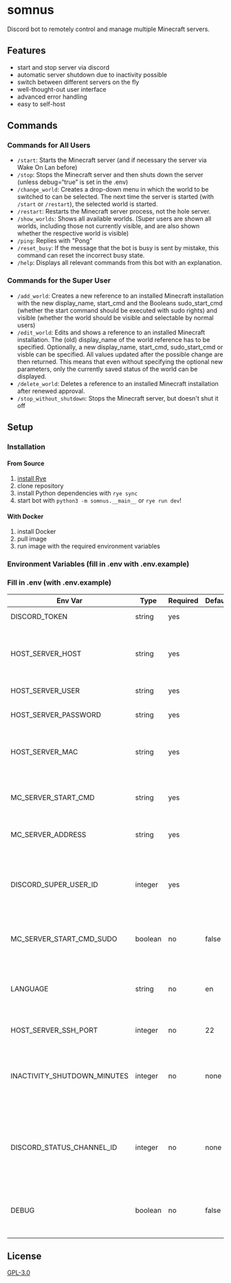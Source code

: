 # somnus

Discord bot to remotely control and manage multiple Minecraft servers.

## Features

- start and stop server via discord
- automatic server shutdown due to inactivity possible
- switch between different servers on the fly
- well-thought-out user interface
- advanced error handling
- easy to self-host

## Commands

### Commands for All Users

- `/start`: Starts the Minecraft server (and if necessary the server via Wake On Lan before)
- `/stop`: Stops the Minecraft server and then shuts down the server (unless debug=“true” is set in the .env)
- `/change_world`: Creates a drop-down menu in which the world to be switched to can be selected. The next time the server is started (with `/start` or `/restart`), the selected world is started.
- `/restart`: Restarts the Minecraft server process, not the hole server.
- `/show_worlds`: Shows all available worlds. (Super users are shown all worlds, including those not currently visible, and are also shown whether the respective world is visible)
- `/ping`: Replies with "Pong"
- `/reset_busy`: If the message that the bot is busy is sent by mistake, this command can reset the incorrect busy state.
- `/help`: Displays all relevant commands from this bot with an explanation.

### Commands for the Super User

- `/add_world`: Creates a new reference to an installed Minecraft installation with the new display_name, start_cmd and the Booleans sudo_start_cmd (whether the start command should be executed with sudo rights) and visible (whether the world should be visible and selectable by normal users)
- `/edit_world`: Edits and shows a reference to an installed Minecraft installation. The (old) display_name of the world reference has to be specified. Optionally, a new display_name, start_cmd, sudo_start_cmd or visble can be specified. All values updated after the possible change are then returned. This means that even without specifying the optional new parameters, only the currently saved status of the world can be displayed.
- `/delete_world`: Deletes a reference to an installed Minecraft installation after renewed approval.
- `/stop_without_shutdown`: Stops the Minecraft server, but doesn't shut it off

## Setup

### Installation

#### From Source

1. [install Rye](https://rye.astral.sh/guide/installation/)
2. clone repository
3. install Python dependencies with `rye sync`
4. start bot with `python3 -m somnus.__main__` or `rye run dev`!

#### With Docker

1. install Docker
2. pull image
3. run image with the required environment variables

### Environment Variables (fill in .env with .env.example)

### Fill in .env (with .env.example)

| Env Var                     | Type    | Required | Default | Description                                                                                                           |
| --------------------------- | ------- | -------- | ------- | --------------------------------------------------------------------------------------------------------------------- |
| DISCORD_TOKEN               | string  | yes      |         | your discord bot token                                                                                                |
| HOST_SERVER_HOST            | string  | yes      |         | ip adress of your host server on which the Minecraft server process should be started                                 |
| HOST_SERVER_USER            | string  | yes      |         | username on host server                                                                                               |
| HOST_SERVER_PASSWORD        | string  | yes      |         | password for the user on host server                                                                                  |
| HOST_SERVER_MAC             | string  | yes      |         | mac adress of host server (only necessary if Wake On Lan is activated)                                                |
| MC_SERVER_START_CMD         | string  | yes      |         | start command for minecraft server (use absolute path if possible)                                                    |
| MC_SERVER_ADDRESS           | string  | yes      |         | minecraft server adress WITH PORT                                                                                     |
| DISCORD_SUPER_USER_ID       | integer | yes      |         | discord user id's separated with “;” from discord users who should have access to superuser commands                  |
| MC_SERVER_START_CMD_SUDO    | boolean | no       | false   | f the minecraft server should start with sudo rights                                                                  |
| LANGUAGE                    | string  | no       | en      | display language for the discord bot ("en" -> english, "de" -> deutsch/german are included)                           |
| HOST_SERVER_SSH_PORT        | integer | no       | 22      | sh port of the host server                                                                                            |
| INACTIVITY_SHUTDOWN_MINUTES | integer | no       | none    | time after which the server shuts down if nobody is online. Use "" so that the server doesn't shut down automatically |
| DISCORD_STATUS_CHANNEL_ID   | integer | no       | none    | discord channel id of the channel in which the automatic inactivity server shutdown message is sent                   |
| DEBUG                       | boolean | no       | false   | debug messages are displayed and server does not shut down if set to “true”                                           |

## License

[GPL-3.0](/LICENSE.txt)
